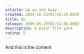 ```yaml
---
article: Up up and Away
created: 2023-10-23T01:54:29.053Z
title: Up
release: 2009-05-29T01:54:00.000Z
description: A pixar film yata
rating: 5
---
```


And this is the content

